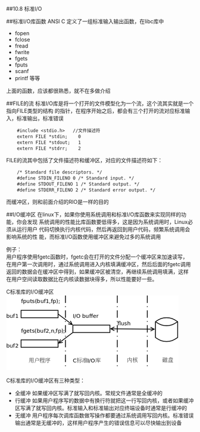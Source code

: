 ##10.8 标准I/O

##标准I/O库函数
ANSI C 定义了一组标准输入输出函数，在libc库中
- fopen
- fclose
- fread
- fwrite
- fgets
- fputs
- scanf
- printf 等等

上面的函数，应该都很熟悉，就不在多做介绍

##FILE的流
标准I/O库是将一个打开的文件模型化为一个流，这个流其实就是一个指向FILE类型的结构
的指针，在程序开始之后，都会有三个打开的流对应标准输入，标准输出，标准错误

        #include <stdio.h>   //文件描述符
        extern FILE *stdin;    0
        extern FILE *stdout;   1
        extern FILE *stdrr;    2

FILE的流其中包括了文件描述符和缓冲区，对应的文件描述符如下：  

        /* Standard file descriptors. */
        #define STDIN_FILENO 0 /* Standard input. */
        #define STDOUT_FILENO 1 /* Standard output. */
        #define STDERR_FILENO 2 /* Standard error output. */

而缓冲区，则和前面介绍的RIO是一样的目的


##I/O缓冲区
在linux下，如果你使用系统调用和标准I/O库函数来实现同样的功能，你会发现
系统调用的性能比库函数要低得多，这是因为系统调用时，Linux必须从运行用户
代码切换执行内核代码，然后再返回到用户代码，频繁系统调用会影响系统的性
能，而标准I/O函数使用缓冲区来避免过多的系统调用  

例子：  
用户程序使用fgetc函数时，fgetc会在打开的文件分配一个缓冲区来加速读写， 
在用户第一次调用时，通过系统调用进入内核填满缓冲区，然后后面的fgetc调用
返回的数据会在缓冲区中得到，如果缓冲区被清空，再继续系统调用填满，这样
在用户空间读取数据比在内核读数据块得多，所以性能要好一些。

C标准库的I/O缓冲区  
<img src="./buffer.png" />  


C标准库的I/O缓冲区有三种类型：  
- 全缓冲 
   如果缓冲区写满了就写回内核。常规文件通常是全缓冲的
- 行缓冲 
   如果用户程序写的数据中有换行符就把这一行写回内核，或者如果缓冲区写满了就写回内核。标准输入和标准输出对应终端设备时通常是行缓冲的
- 无缓冲 
   用户程序每次调库函数做写操作都要通过系统调用写回内核。标准错误输出通常是无缓冲的，这样用户程序产生的错误信息可以尽快输出到设备

